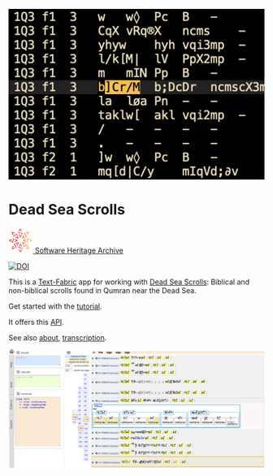 ![logo](code/static/logo.png)

# Dead Sea Scrolls

[![sha](sha.png) Software Heritage Archive](https://archive.softwareheritage.org/browse/origin/https://github.com/annotation/app-dss/)

[![DOI](https://zenodo.org/badge/184505167.svg)](https://zenodo.org/badge/latestdoi/184505167)

This is a
[Text-Fabric](https://githubv.com/annotation/text-fabric) app
for working with
[Dead Sea Scrolls](https://github.com/etcbc/dss): Biblical and non-biblical scrolls found
in Qumran near the Dead Sea.

Get started with the
[tutorial](https://nbviewer.jupyter.org/github/annotation/tutorials/blob/master/dss/start.ipynb).

It offers this [API](https://annotation.github.io/text-fabric/Api/App/).

See also
[about](https://github.com/etcbc/dss/blob/master/docs/about.md),
[transcription](https://github.com/etcbc/dss/blob/master/docs/transcription.md).

![shot](images/shot.png)
